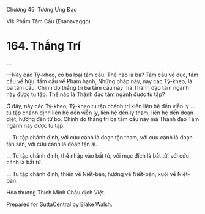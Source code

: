  

Chương 45: Tương Ưng Ðạo

VII: Phẩm Tầm Cầu (Esanavaggo)

# 164\. Thắng Trí

…

—Này các Tỷ-kheo, có ba loại tầm cầu. Thế nào là ba? Tầm cầu về dục, tầm cầu về hữu, tầm cầu về Phạm hạnh. Những pháp này, này các Tỷ-kheo, là ba tầm cầu. Chính do thắng tri ba tầm cầu này mà Thánh đạo tám ngành này được tu tập. Thế nào là Thánh đạo tám ngành được tu tập?

Ở đây, này các Tỷ-kheo, Tỷ-kheo tu tập chánh tri kiến liên hệ đến viễn ly … tu tập chánh định liên hệ đến viễn ly, liên hệ đến ly tham, liên hệ đến đoạn diệt, hướng đến từ bỏ. Chính do thắng tri ba tầm cầu này mà Thánh đạo Tám ngành này được tu tập.

… Tu tập chánh định, với cứu cánh là đoạn tận tham, với cứu cánh là đoạn tận sân, với cứu cánh là đoạn tận si.

… Tu tập chánh định, thể nhập vào bất tử, với mục đích là bất tử, với cứu cánh là bất tử.

… Tu tập chánh định, thiên về Niết-bàn, hướng về Niết-bàn, xuôi về Niết-bàn.

Hòa thượng Thích Minh Châu dịch Việt.

Prepared for SuttaCentral by Blake Walsh.